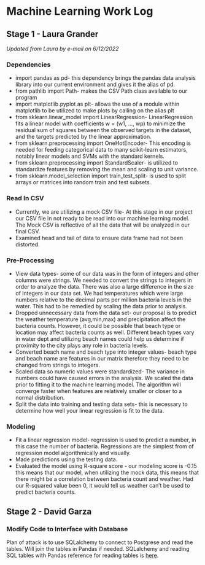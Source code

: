 # Machine Learning Work Log

## Stage 1 - Laura Grander
*Updated from Laura by e-mail on 6/12/2022*

### Dependencies 
- import pandas as pd- this dependency brings the pandas data analysis library into our current environment and gives it the alias of pd.
- from pathlib import Path- makes the CSV Path class available to our program
- import matplotlib.pyplot as plt- allows the use of a module within matplotlib to be utilized to make plots by calling on the alias plt
- from sklearn.linear_model import LinearRegression- LinearRegression fits a linear model with coefficients w = (w1, …, wp) to minimize the residual sum of squares between the observed targets in the dataset, and the targets predicted by the linear approximation.
- from sklearn.preprocessing import OneHotEncoder- This encoding is needed for feeding categorical data to many scikit-learn estimators, notably linear models and SVMs with the standard kernels.
- from sklearn.preprocessing import StandardScaler-  is utilized to standardize features by removing the mean and scaling to unit variance.
- from sklearn.model_selection import train_test_split- is used to split arrays or matrices into random train and test subsets.

### Read In CSV
- Currently, we are utilizing a mock CSV file- At this stage in our project our CSV file in not ready to be read into our machine learning model. The Mock CSV is reflective of all the data that will be analyzed in our final CSV.
- Examined head and tail of data to ensure data frame had not been distorted.

### Pre-Processing
- View data types- some of our data was in the form of integers and other columns were strings. We needed to convert the strings to integers in order to analyze the data. There was also a large difference in the size of integers in our data set. We had temperatures which were large numbers relative to the decimal parts per million bacteria levels in the water. This had to be remedied by scaling the data prior to analysis. 
- Dropped unnecessary data from the data set- our proposal is to predict the weather temperature (avg,min,max) and precipitation affect the bacteria counts. However, it could be possible that beach type or location may affect bacteria counts as well. Different beach types vary in water dept and utilizing beach names could help us determine if proximity to the city plays any role in bacteria levels. 
- Converted beach name and beach type into integer values- beach type and beach name are features in our matrix therefore they need to be changed from strings to integers. 
- Scaled data so numeric values were standardized- The variance in numbers could have caused errors in the analysis. We scaled the data prior to fitting it to the machine learning model. The algorithm will converge faster when features are relatively smaller or closer to a normal distribution.
- Split the data into training and testing data sets- this is necessary to determine how well your linear regression is fit to the data.
### Modeling
- Fit a linear regression model- regression is used to predict a number, in this case the number of bacteria.  Regressions are the simplest from of regression model algorithmically and visually. 
- Made predictions using the testing data.
- Evaluated the model using R-square score - our modeling score is -0.15 this means that our model, when utilizing the mock data, this means that there might be a correlation between bacteria count and weather. Had our R-squared value been 0, it would tell us weather can’t be used to predict bacteria counts.

## Stage 2 - David Garza

### Modify Code to Interface with Database

Plan of attack is to use SQLalchemy to connect to Postgrese and read the tables. Will join the tables in Pandas if needed. SQLalchemy and reading SQL tables with Pandas reference for reading tables is [here](https://www.geeksforgeeks.org/read-sql-database-table-into-a-pandas-dataframe-using-sqlalchemy/).